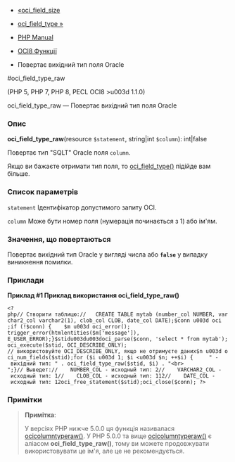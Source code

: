 - [«oci_field_size](function.oci-field-size.md)
- [oci_field_type »](function.oci-field-type.md)

- [PHP Manual](index.md)
- [OCI8 Функції](ref.oci8.md)
- Повертає вихідний тип поля Oracle

#oci_field_type_raw

(PHP 5, PHP 7, PHP 8, PECL OCI8 \>u003d 1.1.0)

oci_field_type_raw — Повертає вихідний тип поля Oracle

### Опис

**oci_field_type_raw**(resource `$statement`, string\|int `$column`):
int\|false

Повертає тип "SQLT" Oracle поля `column`.

Якщо ви бажаєте отримати тип поля, то
[oci_field_type()](function.oci-field-type.md) підійде вам більше.

### Список параметрів

`statement`
Ідентифікатор допустимого запиту OCI.

`column`
Може бути номер поля (нумерація починається з 1) або ім'ям.

### Значення, що повертаються

Повертає вихідний тип Oracle у вигляді числа або **`false`** у випадку
виникнення помилки.

### Приклади

**Приклад #1 Приклад використання **oci_field_type_raw()****

`<?php// Створити таблицю://   CREATE TABLE mytab (number_col NUMBER, varchar2_col varchar2(1), clob_col CLOB, date_col DATE);$conn u003d oci ;if (!$conn) {    $m u003d oci_error(); trigger_error(htmlentities($m['message']), E_USER_ERROR);}$stidu003du003doci_parse($conn, 'select * from mytab');oci_execute($stid, OCI_DESCRIBE_ONLY); // використовуйте OCI_DESCRIBE_ONLY, якщо не отримуєте даних$n u003d oci_num_fields($stid);for ($i u003d 1; $i <u003d $n; ++$i) {     " - вихідний тип: " . oci_field_type_raw($stid, $i) . "<br>
";}// Выведет://    NUMBER_COL - исходный тип: 2//    VARCHAR2_COL - исходный тип: 1//    CLOB_COL - исходный тип: 112//    DATE_COL - исходный тип: 12oci_free_statement($stid);oci_close($conn); ?> `

### Примітки

> **Примітка**:
>
> У версіях PHP нижче 5.0.0 ця функція називалася
> [ocicolumntyperaw()](function.ocicolumntyperaw.md). У PHP 5.0.0 та
> вище [ocicolumntyperaw()](function.ocicolumntyperaw.md) є
> аліасом **oci_field_type_raw()**, тому ви можете продовжувати
> використовувати це ім'я, але це не рекомендується.
